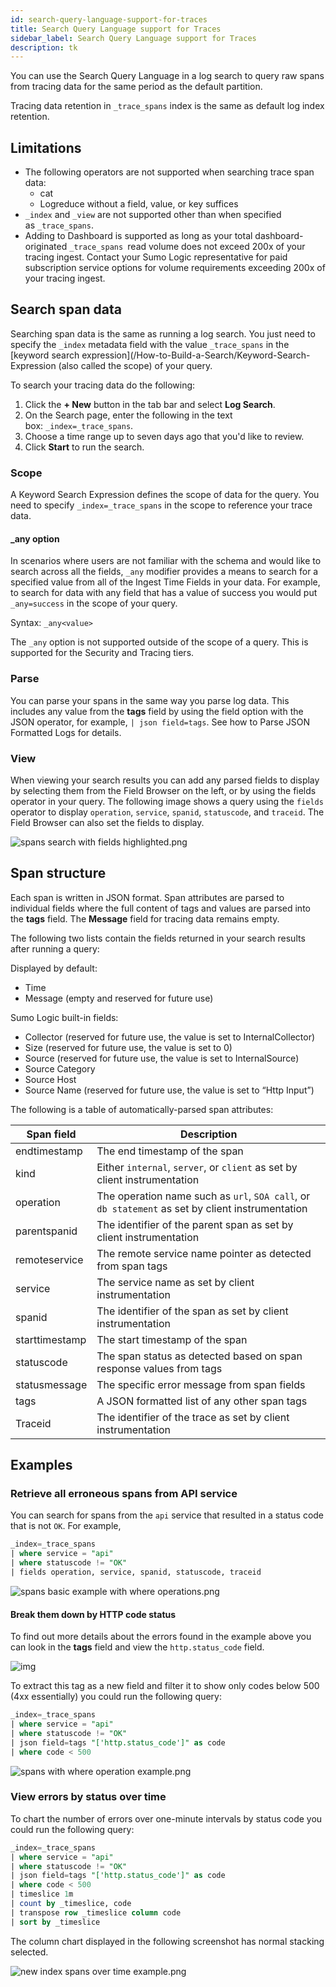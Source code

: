```yaml
---
id: search-query-language-support-for-traces
title: Search Query Language support for Traces
sidebar_label: Search Query Language support for Traces
description: tk
---
```


You can use the Search Query Language in a log search to query raw spans from tracing data for the same period as the default partition.

Tracing data retention in `_trace_spans` index is the same as default log index retention.

## Limitations

* The following operators are not supported when searching trace span data:
    * cat
    * Logreduce without a field, value, or key suffices
* `_index` and `_view` are not supported other than when specified as `_trace_spans`.
* Adding to Dashboard is supported as long as your total dashboard-originated `_trace_spans `read volume does not exceed 200x of your tracing ingest. Contact your Sumo Logic representative for paid subscription service options for volume requirements exceeding 200x of your tracing ingest.

## Search span data

Searching span data is the same as running a log search. You just need to specify the `_index` metadata field with the value `_trace_spans` in the [keyword search expression](/How-to-Build-a-Search/Keyword-Search-Expression (also called the scope) of your query.

To search your tracing data do the following:

1. Click the **+ New** button in the tab bar and select **Log Search**.  
1. On the Search page, enter the following in the text box: `_index=_trace_spans`. 
1. Choose a time range up to seven days ago that you'd like to review.
1. Click **Start** to run the search.

### Scope

A Keyword Search Expression defines the scope of data for the query. You need to specify `_index=_trace_spans` in the scope to reference your trace data.

#### \_any option

In scenarios where users are not familiar with the schema and would like to search across all the fields, `_any` modifier provides a means to search for a specified value from all of the Ingest Time Fields in your data. For example, to search for data with any field that has a value of success you would put `_any=success` in the scope of your query.

Syntax: `_any<value>`

The `_any` option is not supported outside of the scope of a query. This is supported for the Security and Tracing tiers.

### Parse

You can parse your spans in the same way you parse log data. This includes any value from the **tags** field by using the field option with the JSON operator, for example, `| json field=tags`. See how to Parse JSON Formatted Logs for details.

### View

When viewing your search results you can add any parsed fields to display by selecting them from the Field Browser on the left, or by using the fields operator in your query. The following image shows a query using the `fields` operator to display `operation`, `service`, `spanid`, `statuscode`, and `traceid`. The Field Browser can also set the fields to display.

![spans search with fields highlighted.png](/img/traces/spans-search-with-fields-highlighted.png)

## Span structure

Each span is written in JSON format. Span attributes are parsed to individual fields where the full content of tags and values are parsed into the **tags** field. The **Message** field for tracing data remains empty.

The following two lists contain the fields returned in your search results after running a query:

Displayed by default:

* Time
* Message (empty and reserved for future use)

Sumo Logic built-in fields:

* Collector (reserved for future use, the value is set to InternalCollector)
* Size (reserved for future use, the value is set to 0)
* Source (reserved for future use, the value is set to InternalSource)
* Source Category
* Source Host
* Source Name (reserved for future use, the value is set to “Http Input”)

The following is a table of automatically-parsed span attributes:

| Span field | Description |
|----------------|--------------------------------------------------------------------------------------------------|
| endtimestamp   | The end timestamp of the span                                                                    |
| kind           | Either `internal`, `server`, or `client` as set by client instrumentation                        |
| operation      | The operation name such as `url`, `SOA call`, or `db statement` as set by client instrumentation |
| parentspanid   | The identifier of the parent span as set by client instrumentation                               |
| remoteservice  | The remote service name pointer as detected from span tags                                       |
| service        | The service name as set by client instrumentation                                                |
| spanid         | The identifier of the span as set by client instrumentation                                      |
| starttimestamp | The start timestamp of the span                                                                  |
| statuscode     | The span status as detected based on span response values from tags                              |
| statusmessage  | The specific error message from span fields                                                      |
| tags           | A JSON formatted list of any other span tags                                                     |
| Traceid        | The identifier of the trace as set by client instrumentation                                     |

## Examples

### Retrieve all erroneous spans from API service

You can search for spans from the `api` service that resulted in a status code that is not `OK`. For example,

```sql
_index=_trace_spans
| where service = "api"
| where statuscode != "OK"
| fields operation, service, spanid, statuscode, traceid
```

![spans basic example with where operations.png](/img/traces/spans-basic-example-with-where-operations.png)

#### Break them down by HTTP code status

To find out more details about the errors found in the example above you
can look in the **tags** field and view the `http.status_code` field.

![img](/img/traces/http-code-status.png)

To extract this tag as a new field and filter it to show only codes below 500 (4xx essentially) you could run the following query:

```sql
_index=_trace_spans
| where service = "api"
| where statuscode != "OK"
| json field=tags "['http.status_code']" as code
| where code < 500
```

![spans with where operation example.png](/img/traces/spans-with-where-operation-example.png)

### View errors by status over time

To chart the number of errors over one-minute intervals by status code
you could run the following query:

```sql
_index=_trace_spans
| where service = "api"
| where statuscode != "OK"
| json field=tags "['http.status_code']" as code
| where code < 500
| timeslice 1m
| count by _timeslice, code
| transpose row _timeslice column code
| sort by _timeslice
```

The column chart displayed in the following screenshot has normal stacking selected.

![new index spans over time example.png](/img/traces/new-index-spans-over-time-example.png)
